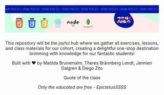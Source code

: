 <h1 align="center">
  <a href="https://github.com/Technigo/Web-Fall-23">
    <img src="./assets/imgs/banner.svg" alt="Fall 23 - Web">
  </a>
</h1>
  <p align="center">
 This repository will be the joyful hub where we gather all exercises, lessons, and class materials for our cohort, creating a delightful one-stop destination brimming with knowledge for our fantastic students! 
</p>
 <p align="center" style="font: 16px">
 Built with ❤️ by Matilda Brunemalm, Theres Brännberg Lendt, Jennien Dalgren & Diego Zito
</p>
<p align="center" style="font: 16px">
 Quote of the class
</p>
<p align="center" style="font:16px; font-style:italic">
 Only the educated are free  - EpictetusSSSS
</p>
